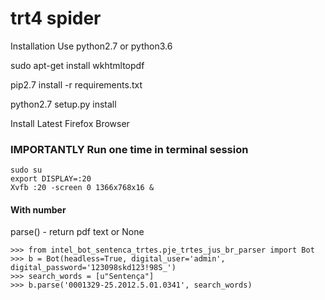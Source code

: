 # trt4 spider
Installation Use python2.7 or python3.6

sudo apt-get install wkhtmltopdf

pip2.7 install -r requirements.txt

python2.7 setup.py install

Install Latest Firefox Browser


### IMPORTANTLY Run one time in terminal session
```
sudo su
export DISPLAY=:20
Xvfb :20 -screen 0 1366x768x16 &
```
#### With number
parse() - return pdf text or None
```
>>> from intel_bot_sentenca_trtes.pje_trtes_jus_br_parser import Bot
>>> b = Bot(headless=True, digital_user='admin', digital_password='123098skd123!98S_')
>>> search_words = [u"Sentença"]
>>> b.parse('0001329-25.2012.5.01.0341', search_words)
```